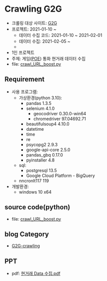 # Crawling G2G

 - 크롤링 대상 사이트: [G2G](https://www.g2g.com/)
 - 프로젝트: 2021-01-10 ~ 
   - 데이터 수집 코드: 2021-01-10 ~ 2021-02-01
   - 데이터 수집: 2021-02-05 ~ 
   - 
 - 1인 프로젝트
 - 주제: 게임([POE](https://poe.game.daum.net/)) 통화 현거래 데이터 수집
 - file: [crawl_URL_boost.py](https://github.com/hangack/project-green/blob/main/crawl-g2g/source/crawl_URL_boost.py)


## Requirement

 - 사용 프로그램:
   - 가상환경(python 3.10):
     - pandas 1.3.5
     - selenium 4.1.0
       - geocodriver 0.30.0-win64
       - chromedriver 97.04692.71
     - beautifulsoup4 4.10.0
     - datetime
     - time
     - re
     - psycopg2 2.9.3
     - google-api-core 2.5.0
     - pandas_gbq 0.17.0
     - pyinstaller 4.8
   - sql:
     - postgresql 13.5
     - Google Cloud Platform - BigQuery
   - nncronlt117 119
 - 개발환경:
   - windows 10 x64



## source code(python)

 - file: [crawl_URL_boost.py](https://github.com/hangack/project-green/blob/main/crawling-g2g/source/crawl_URL_boost.py)


## blog Category

 - [G2G-crawling](https://hangack.github.io/categories/%EC%97%B0%EC%8A%B5/%ED%8C%8C%EC%9D%B4%EC%8D%AC/crawling-G2G/)

## PPT
 - pdf: [현거래 Data 수집.pdf](https://github.com/hangack/project-green/blob/main/crawling-g2g/docs/%ED%98%84%EA%B1%B0%EB%9E%98%20Data%20%EC%88%98%EC%A7%91.pdf)